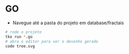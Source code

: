 # GO

- Navegue até a pasta do projeto em database/fractais

```bash
# rode o projeto
tko run *.go
# abra o editor para ver o desenho gerado
code tree.svg
```

